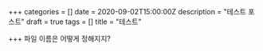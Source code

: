 +++
categories = []
date = 2020-09-02T15:00:00Z
description = "테스트 포스트"
draft = true
tags = []
title = "테스트"

+++
파일 이름은 어떻게 정해지지?